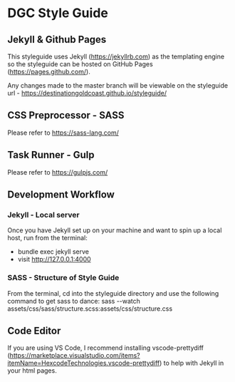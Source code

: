 # DGC Style Guide

## Jekyll & Github Pages
This styleguide uses Jekyll (https://jekyllrb.com) as the templating engine so the styleguide can be hosted on GitHub Pages (https://pages.github.com/).

Any changes made to the master branch will be viewable on the styleguide url - https://destinationgoldcoast.github.io/styleguide/

## CSS Preprocessor - SASS
Please refer to https://sass-lang.com/

## Task Runner - Gulp
Please refer to https://gulpjs.com/

## Development Workflow
### Jekyll - Local server
Once you have Jekyll set up on your machine and want to spin up a local host, run from the terminal:
- bundle exec jekyll serve
- visit http://127.0.0.1:4000

### SASS - Structure of Style Guide
From the terminal, cd into the styleguide directory and use the following command to get sass to dance:
sass --watch assets/css/sass/structure.scss:assets/css/structure.css

## Code Editor
If you are using VS Code, I recommend installing vscode-prettydiff (https://marketplace.visualstudio.com/items?itemName=HexcodeTechnologies.vscode-prettydiff) to help with Jekyll in your html pages.
